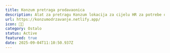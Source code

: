 ```yaml
---
title: Konzum pretraga prodavaonica
description: Alat za pretragu Konzum lokacija za cijelu HR za potrebe odjela održavanja.
url: https://konzumodrzavanje.netlify.app/
icon: 👨‍🔧
category: Ostalo
status: Active
featured: true
date: 2025-09-04T11:10:50.937Z
---
```

